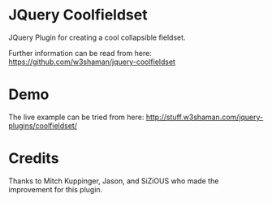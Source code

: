 # JQuery Coolfieldset
JQuery Plugin for creating a cool collapsible fieldset.

Further information can be read from here:
https://github.com/w3shaman/jquery-coolfieldset

# Demo
The live example can be tried from here:
http://stuff.w3shaman.com/jquery-plugins/coolfieldset/

# Credits
Thanks to Mitch Kuppinger, Jason, and SiZiOUS who made the improvement for this plugin.